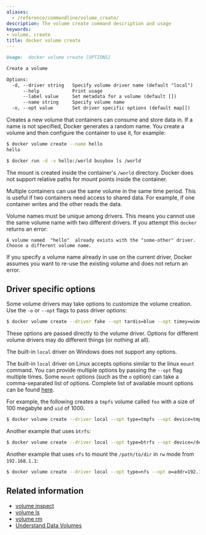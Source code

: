 ```yaml
---
aliases:
  - /reference/commandline/volume_create/
description: The volume create command description and usage
keywords:
- volume, create
title: docker volume create
---
```


```markdown
Usage:  docker volume create [OPTIONS]

Create a volume

Options:
  -d, --driver string   Specify volume driver name (default "local")
      --help            Print usage
      --label value     Set metadata for a volume (default [])
      --name string     Specify volume name
  -o, --opt value       Set driver specific options (default map[])
```

Creates a new volume that containers can consume and store data in. If a name is not specified, Docker generates a random name. You create a volume and then configure the container to use it, for example:

```bash
$ docker volume create --name hello
hello

$ docker run -d -v hello:/world busybox ls /world
```

The mount is created inside the container's `/world` directory. Docker does not support relative paths for mount points inside the container.

Multiple containers can use the same volume in the same time period. This is useful if two containers need access to shared data. For example, if one container writes and the other reads the data.

Volume names must be unique among drivers.  This means you cannot use the same volume name with two different drivers.  If you attempt this `docker` returns an error:

```
A volume named  "hello"  already exists with the "some-other" driver. Choose a different volume name.
```

If you specify a volume name already in use on the current driver, Docker assumes you want to re-use the existing volume and does not return an error.

## Driver specific options

Some volume drivers may take options to customize the volume creation. Use the `-o` or `--opt` flags to pass driver options:

```bash
$ docker volume create --driver fake --opt tardis=blue --opt timey=wimey
```

These options are passed directly to the volume driver. Options for
different volume drivers may do different things (or nothing at all).

The built-in `local` driver on Windows does not support any options.

The built-in `local` driver on Linux accepts options similar to the linux `mount` command. You can provide multiple options by passing the `--opt` flag multiple times. Some `mount` options (such as the `o` option) can take a comma-separated list of options. Complete list of available mount options can be found [here](http://man7.org/linux/man-pages/man8/mount.8.html).

For example, the following creates a `tmpfs` volume called `foo` with a size of 100 megabyte and `uid` of 1000.

```bash
$ docker volume create --driver local --opt type=tmpfs --opt device=tmpfs --opt o=size=100m,uid=1000 --name foo
```

Another example that uses `btrfs`:

```bash
$ docker volume create --driver local --opt type=btrfs --opt device=/dev/sda2 --name foo
```

Another example that uses `nfs` to mount the `/path/to/dir` in `rw` mode from `192.168.1.1`:

```bash
$ docker volume create --driver local --opt type=nfs --opt o=addr=192.168.1.1,rw --opt device=:/path/to/dir --name foo
```


## Related information

* [volume inspect](volume_inspect.md)
* [volume ls](volume_ls.md)
* [volume rm](volume_rm.md)
* [Understand Data Volumes](../../tutorials/dockervolumes.md)
